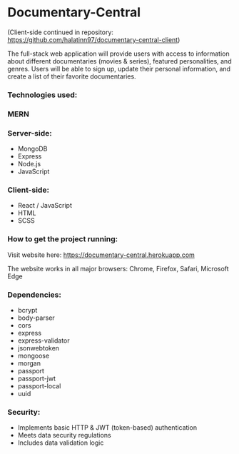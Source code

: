 # Documentary-Central

(Client-side continued in repository: https://github.com/halatinn97/documentary-central-client)

The full-stack web application will provide users with access to information about different documentaries (movies & series), featured personalities, and genres. Users will be able to sign up, update their personal information, and create a list of their favorite documentaries.

### Technologies used:

### MERN 
  ### Server-side:
  - MongoDB
  - Express
  - Node.js
  - JavaScript

  ### Client-side:
  - React / JavaScript
  - HTML
  - SCSS

### How to get the project running:

Visit website here: https://documentary-central.herokuapp.com

The website works in all major browsers: Chrome, Firefox, Safari, Microsoft Edge


### Dependencies:

- bcrypt
- body-parser
- cors
- express
- express-validator
- jsonwebtoken
- mongoose
- morgan
- passport
- passport-jwt
- passport-local
- uuid

### Security:

- Implements basic HTTP & JWT (token-based) authentication
- Meets data security regulations
- Includes data validation logic

